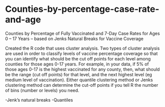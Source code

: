 # Counties-by-percentage-case-rate-and-age
Counties by Percentage of Fully Vaccinated and 7-Day Case Rates for Ages 0 – 17 Years –   based on Jenks Natural Breaks for Vaccine Coverage

Created the R code that uses cluster analysis. Two types of cluster analysis are used in order to classify levels of vaccine percentage coverage so that you can identify what should be the cut off points for each level among counties for those ages 0-17 years. For example, in your data, if 5% of those ages 0-17 is the highest vaccinated for any county, then, what should be the range (cut off points) for that level, and the next highest level (eg medium level of vaccination). Either quantile clustering method or Jenks clustering method can determine the cut-off points if you tell R the number of bins (number or levels) you need.

-Jenk’s natural breaks
-Quantiles
